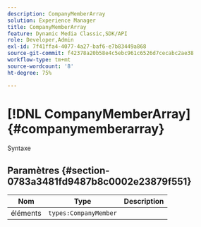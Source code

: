 ```yaml
---
description: CompanyMemberArray
solution: Experience Manager
title: CompanyMemberArray
feature: Dynamic Media Classic,SDK/API
role: Developer,Admin
exl-id: 7f41ffa4-4077-4a27-baf6-e7b83449a868
source-git-commit: f42378a20b58e4c5ebc961c6526d7cecabc2ae38
workflow-type: tm+mt
source-wordcount: '8'
ht-degree: 75%

---
```


# [!DNL CompanyMemberArray]{#companymemberarray}

Syntaxe

## Paramètres {#section-0783a3481fd9487b8c0002e23879f551}

| Nom | Type | Description |
|---|---|---|
| éléments | `types:CompanyMember` |  |
